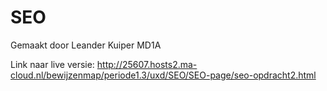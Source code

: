 # SEO
Gemaakt door Leander Kuiper MD1A

Link naar live versie: http://25607.hosts2.ma-cloud.nl/bewijzenmap/periode1.3/uxd/SEO/SEO-page/seo-opdracht2.html

